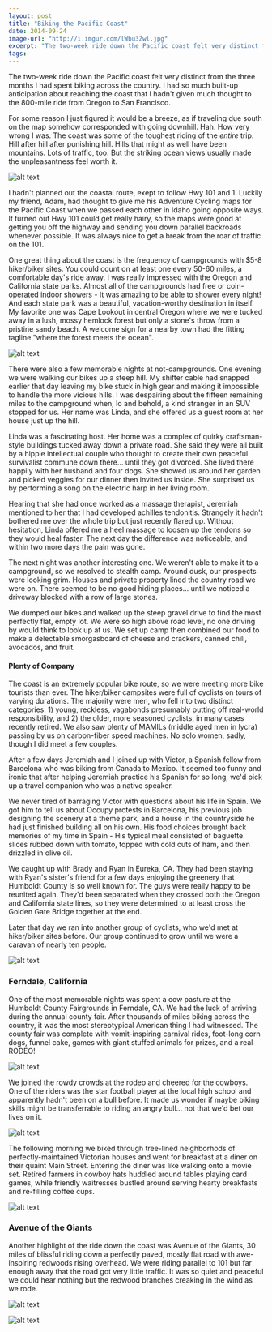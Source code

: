 ```yaml
---
layout: post
title: "Biking the Pacific Coast"
date: 2014-09-24
image-url: "http://i.imgur.com/lWbu3Zwl.jpg"
excerpt: "The two-week ride down the Pacific coast felt very distinct from the three months I had spent biking across the country. I had so much built-up anticipation about reaching the coast that I hadn't given much thought to the 800-mile ride from Oregon to San Francisco. For some reason I just figured it would be a breeze, as if traveling due south on the map somehow corresponded with going downhill. Hah. How very wrong I was. The coast was some of the toughest riding of the *entire* trip. Hill after hill after punishing hill. Hills that might as well have been mountains. Lots of traffic, too. But the striking ocean views usually made the unpleasantness feel worth it."
tags:
---
```

The two-week ride down the Pacific coast felt very distinct from the three months I had spent biking across the country. I had so much built-up anticipation about reaching the coast that I hadn't given much thought to the 800-mile ride from Oregon to San Francisco. 

For some reason I just figured it would be a breeze, as if traveling due south on the map somehow corresponded with going downhill. Hah. How very wrong I was. The coast was some of the toughest riding of the *entire* trip. Hill after hill after punishing hill. Hills that might as well have been mountains. Lots of traffic, too. But the striking ocean views usually made the unpleasantness feel worth it.

![alt text](http://i.imgur.com/3NRXFN3l.jpg "Rocky coastline")

I hadn't planned out the coastal route, exept to follow Hwy 101 and 1. Luckily my friend, Adam, had thought to give me his Adventure Cycling maps for the Pacific Coast when we passed each other in Idaho going opposite ways. It turned out Hwy 101 could get really hairy, so the maps were good at getting you off the highway and sending you down parallel backroads whenever possible. It was always nice to get a break from the roar of traffic on the 101. 

One great thing about the coast is the frequency of campgrounds with $5-8 hiker/biker sites. You could count on at least one every 50-60 miles, a comfortable day's ride away. I was really impressed with the Oregon and California state parks. Almost all of the campgrounds had free or coin-operated indoor showers - It was amazing to be able to shower every night! And each state park was a beautiful, vacation-worthy destination in itself. My favorite one was Cape Lookout in central Oregon where we were tucked away in a lush, mossy hemlock forest but only a stone's throw from a pristine sandy beach. A welcome sign for a nearby town had the fitting tagline "where the forest meets the ocean".

![alt text](http://i.imgur.com/EAKfHPDl.jpg "I love these whimsical plants")

There were also a few memorable nights at not-campgrounds. One evening we were walking our bikes up a steep hill. My shifter cable had snapped earlier that day leaving my bike stuck in high gear and making it impossible to handle the more vicious hills. I was despairing about the fifteen remaining miles to the campground when, lo and behold, a kind stranger in an SUV stopped for us. Her name was Linda, and she offered us a guest room at her house just up the hill.

Linda was a fascinating host. Her home was a complex of quirky craftsman-style buildings tucked away down a private road. She said they were all built by a hippie intellectual couple who thought to create their own peaceful survivalist commune down there... until they got divorced. She lived there happily with her husband and four dogs. She showed us around her garden and picked veggies for our dinner then invited us inside. She surprised us by performing a song on the electric harp in her living room.

Hearing that she had once worked as a massage therapist, Jeremiah mentioned to her that I had developed achilles tendonitis. Strangely it hadn't bothered me over the whole trip but just recently flared up. Without hesitation, Linda offered me a heel massage to loosen up the tendons so they would heal faster. The next day the difference was noticeable, and within two more days the pain was gone.

The next night was another interesting one. We weren't able to make it to a campground, so we resolved to stealth camp. Around dusk, our prospects were looking grim. Houses and private property lined the country road we were on. There seemed to be no good hiding places... until we noticed a driveway blocked with a row of large stones. 

We dumped our bikes and walked up the steep gravel drive to find the most perfectly flat, empty lot. We were so high above road level, no one driving by would think to look up at us. We set up camp then combined our food to make a delectable smorgasboard of cheese and crackers, canned chili, avocados, and fruit.

#### Plenty of Company

The coast is an extremely popular bike route, so we were meeting more bike tourists than ever. The hiker/biker campsites were full of cyclists on tours of varying durations. The majority were men, who fell into two distinct categories: 1) young, reckless, vagabonds presumably putting off real-world responsibility, and 2) the older, more seasoned cyclists, in many cases recently retired. We also saw plenty of MAMILs (middle aged men in lycra) passing by us on carbon-fiber speed machines. No solo women, sadly, though I did meet a few couples. 

After a few days Jeremiah and I joined up with Victor, a Spanish fellow from Barcelona who was biking from Canada to Mexico. It seemed too funny and ironic that after helping Jeremiah practice his Spanish for so long, we'd pick up a travel companion who was a native speaker. 

We never tired of barraging Victor with questions about his life in Spain. We got him to tell us about Occupy protests in Barcelona, his previous job designing the scenery at a theme park, and a house in the countryside he had just finished building all on his own. His food choices brought back memories of my time in Spain - His typical meal consisted of baguette slices rubbed down with tomato, topped with cold cuts of ham, and then drizzled in olive oil.

We caught up with Brady and Ryan in Eureka, CA. They had been staying with Ryan's sister's friend for a few days enjoying the greenery that Humboldt County is so well known for. The guys were really happy to be reunited again. They'd been separated when they crossed both the Oregon and California state lines, so they were determined to at least cross the Golden Gate Bridge together at the end.

Later that day we ran into another group of cyclists, who we'd met at hiker/biker sites before. Our group continued to grow until we were a caravan of nearly ten people.

![alt text](http://i.imgur.com/XTPOpXOl.jpg "The group")

### Ferndale, California 

One of the most memorable nights was spent a cow pasture at the Humboldt County Fairgrounds in Ferndale, CA. We had the luck of arriving during the annual county fair. After thousands of miles biking across the country, it was the most stereotypical American thing I had witnessed. The county fair was complete with vomit-inspiring carnival rides, foot-long corn dogs, funnel cake, games with giant stuffed animals for prizes, and a real RODEO! 

![alt text](http://i.imgur.com/rLeAy5wl.jpg "County fair")

We joined the rowdy crowds at the rodeo and cheered for the cowboys. One of the riders was the star football player at the local high school and apparently hadn't been on a bull before. It made us wonder if maybe biking skills might be transferrable to riding an angry bull... not that we'd bet our lives on it.

![alt text](http://i.imgur.com/AXNsQ6Kl.jpg "Cowboy at the rodeo") 

The following morning we biked through tree-lined neighborhods of perfectly-maintained Victorian houses and went for breakfast at a diner on their quaint Main Street. Entering the diner was like walking onto a movie set. Retired farmers in cowboy hats huddled around tables playing card games, while friendly waitresses bustled around serving hearty breakfasts and re-filling coffee cups.

![alt text](http://i.imgur.com/bWfhyCBl.jpg "Breakfast at the diner")

### Avenue of the Giants

Another highlight of the ride down the coast was Avenue of the Giants, 30 miles of blissful riding down a perfectly paved, mostly flat road with awe-inspiring redwoods rising overhead. We were riding parallel to 101 but far enough away that the road got very little traffic. It was so quiet and peaceful we could hear nothing but the redwood branches creaking in the wind as we rode.

![alt text](http://i.imgur.com/EyUFE3gl.jpg "Light streaming through the branches")

![alt text](http://i.imgur.com/eCJFFSyl.jpg "Fiona said we look like squirrels")

